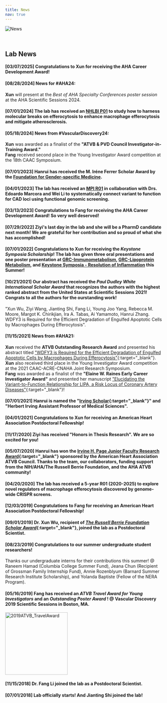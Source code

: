 ```yaml
---
title: News
nav: true
---
```

<div> 
  <img src="{{ '/images/News.gif' | absolute_url }}" alt="News">
</div>  

&nbsp;

     
## **Lab News**

#### **[03/07/2025]** Congratulations to Xun for receiving the AHA Career Development Award! 

#### **[08/28/2024]** News for #AHA24:
**Xun** will present at the _Best of AHA Specialty Conferences poster session_ at the AHA Scientific Sessions 2024.

#### **[07/01/2024]** The lab has received an [NHLBI P01](https://reporter.nih.gov/search/K2fNMZHVak-41arV2rBvdA/project-details/10849324) to study how to harness molecular breaks on efferocytosis to enhance macrophage efferocytosis and mitigate atherosclerosis.    

#### **[05/18/2024]** News from #VascularDiscovery24: 
**Xun** was awarded as a finalist of the **"ATVB & PVD Council Investigator-in-Training Award."**     
**Fang** received second place in the Young Investigator Award competition at the 18th CAAC Symposium.   

#### **[07/01/2023]** Hanrui has received the M. Iréne Ferrer Scholar Award by the [Foundation for Gender-specific Medicine](https://gendermed.org/).

#### **[04/01/2023]** The lab has received an [MPI R01](https://reporter.nih.gov/search/zQE0vAern0yY4dtpLdbNag/project-details/10639274) in collaboration with Drs. Edoardo Marcora and Wei Li to systematically connect variant to function for CAD loci using functional genomic screening. 

#### **[03/13/2023]** Congratulations to Fang for receiving the AHA Career Development Award! So very well deserved!

#### **[07/29/2022]** Ziyi's last day in the lab and she will be a PharmD candidate next month! We are grateful for her contribution and so proud of what she has accomplished!

#### **[07/01/2022]** Congratulations to Xun for receiving the _Keystone Symposia Scholarship_! The lab has given **three** oral presentations and **one** poster presentation at [GRC-Immunometabolism](https://www.grc.org/immunometabolism-in-health-and-disease-conference/2022/), [GRC-Lipoprotein Metabolism](https://www.grc.org/lipoprotein-metabolism-conference/2022/), and [Keystone Symposia - Resolution of Inflammation](https://www.keystonesymposia.org/conferences/conference-listing/meeting?eventid=6846) this Summer!

#### **[10/21/2021]** Our abstract has received the **_Paul Dudley White International Scholar Award_** that recognizes the authors with the highest ranked abstract from the United States at Scientific Sessions 2021! Congrats to all the authors for the ourstanding work!   

"Xun Wu, Ziyi Wang, Jianting Shi, Fang Li, Young Joo Yang, Rebecca M. Moore, Margot K. Chirikjian, Ira A. Tabas, Ai Yamamoto, Hanrui Zhang. 
WDFY3 is Required for the Efficient Degradation of Engulfed Apoptotic Cells by Macrophages During Efferocytosis".     

#### **[11/15/2021]** News from #AHA21: 
**Xun** received the **ATVB Outstanding Research Award** and presented his abstract titled ["WDFY3 is Required for the Efficient Degradation of Engulfed Apoptotic Cells by Macrophages During Efferocytosis"](https://www.ahajournals.org/doi/abs/10.1161/circ.144.suppl_1.11646){:target="_blank"}. **Xun** also received third place in the Young Investigator Award competition at the 2021 CAAC-ACRE-CNAHA Joint Research Symposium.    
**Fang** was awarded as a finalist of the **"Elaine W. Raines Early Career Investigator Award"** and presented her manuscript ["Elucidating the Variant-to-Function Relationship for LIPA, a Risk Locus of Coronary Artery Diseases"](https://www.ahajournals.org/doi/10.1161/circ.144.suppl_1.10865){:target="_blank"}!    

#### **[07/01/2021]** Hanrui is named the "[Irving Scholar](https://www.irvinginstitute.columbia.edu/news/announcing-2021-2024-irving-scholars){:target="_blank"}" and "Herbert Irving Assistant Professor of Medical Sciences".
#### **[04/01/2021]** Congratulations to Xun for receiving an **American Heart Association Postdoctoral Fellowship**!      
#### **[11/17/2020]** Ziyi has received **"Honors in Thesis Research"**. We are so excited for you!    
#### **[05/07/2020]** **Hanrui has won the [Irvine H. Page Junior Faculty Research Award](https://professional.heart.org/en/partners/awards-and-lectures/early-career-awards/irvine-h-page-junior-faculty-research-award){:target="_blank"}** sponsored by the American Heart Association ATVB Council. Thanks to the team, our collaborators, funding support from the NIH/AHA/The Russell Berrie Foundation, and the AHA ATVB community!     

#### **[04/20/2020]** The lab has received a 5-year R01 (2020-2025) to explore novel regulators of macrophage efferocytosis discovered by genome-wide CRISPR screens.        

#### **[12/03/2019]** Congratulations to Fang for receiving an **American Heart Association Postdoctoral Fellowship**!         
#### **[09/01/2019]** Dr. Xun Wu, recipient of [_The Russell Berrie Foundation Scholar Award_](https://www.nbdiabetes.org/frontiers){:target="_blank"}, joined the lab as a Postdoctoral Scientist.        
#### **[08/23/2019]** Congratulations to our summer undergraduate student researchers!       

Thanks our undergraduate interns for their contributions this summer! @ Raneem Hamad (Columbia College Summer Fund), Jeana Chun (Recipient of Grossman Family Internship Fund), Annie Rozenblyum (Barnard Summer Research Institute Scholarship), and Yolanda Baptiste (Fellow of the NERA Program).      
#### **[05/16/2019]** Fang has received an **_ATVB Travel Award for Young Investigators_ and an _Outstanding Poster Award_ !** @ Vascular Discovery 2019 Scientific Sessions in Boston, MA.             
<img src="{{ '/images/2019ATVB_TravelAward.jpg' | absolute_url }}" alt="2019ATVB_TravelAward" width="200">
    
#### **[11/15/2018]** Dr. Fang Li joined the lab as a Postdoctoral Scientist.           
#### **[07/01/2018]** Lab officially starts! And Jianting Shi joined the lab!       
